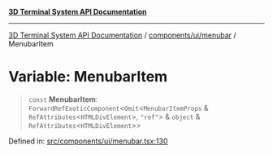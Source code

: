 [**3D Terminal System API Documentation**](../../../../README.md)

***

[3D Terminal System API Documentation](../../../../README.md) / [components/ui/menubar](../README.md) / MenubarItem

# Variable: MenubarItem

> `const` **MenubarItem**: `ForwardRefExoticComponent`\<`Omit`\<`MenubarItemProps` & `RefAttributes`\<`HTMLDivElement`\>, `"ref"`\> & `object` & `RefAttributes`\<`HTMLDivElement`\>\>

Defined in: [src/components/ui/menubar.tsx:130](https://github.com/Dicommunitas/ThreeJS_Terminal_3D/blob/7f008de5f667c67ad17e0952a263ff2bb1038f7c/src/components/ui/menubar.tsx#L130)
